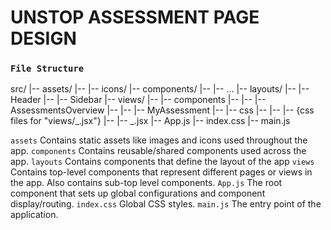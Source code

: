 # UNSTOP ASSESSMENT PAGE DESIGN

### `File Structure`

src/
|-- assets/
|-- |-- icons/
|-- components/
|-- |-- ...
|-- layouts/
|-- |-- Header
|-- |-- Sidebar
|-- views/
|-- |-- components
|-- |-- |-- AssessmentsOverview
|-- |-- |-- MyAssessment
|-- |-- css
|-- |-- |-- {css files for "views/_.jsx"}
|-- |-- _.jsx
|-- App.js
|-- index.css
|-- main.js

`assets` Contains static assets like images and icons used throughout the app.
`components` Contains reusable/shared components used across the app.
`layouts` Contains components that define the layout of the app
`views` Contains top-level components that represent different pages or views in the app. Also contains sub-top level components.
`App.js` The root component that sets up global configurations and component display/routing.
`index.css` Global CSS styles.
`main.js` The entry point of the application.
